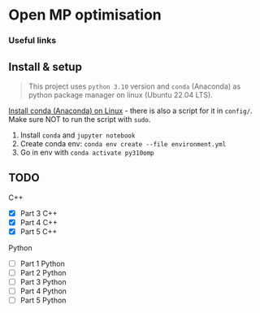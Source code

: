# Open MP optimisation

### Useful links

## Install & setup

> This project uses `python 3.10` version and `conda` (Anaconda) as python package manager on linux (Ubuntu 22.04 LTS).

[Install conda (Anaconda) on Linux](https://docs.conda.io/projects/conda/en/latest/user-guide/install/linux.html) - there is also a script for it in `config/`. Make sure NOT to run the script with `sudo`.

1. Install `conda` and `jupyter notebook`
2. Create conda env: `conda env create --file environment.yml`
3. Go in env with `conda activate py310omp`

## TODO

C++

* [X] Part 3 C++
* [X] Part 4 C++
* [x] Part 5 C++

Python

* [ ] Part 1 Python
* [ ] Part 2 Python
* [ ] Part 3 Python
* [ ] Part 4 Python
* [ ] Part 5 Python
